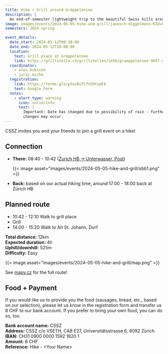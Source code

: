 ```yaml
---
title: Hike + Grill around Gräppelensee
description: |
  An end-of-semester lightweight trip to the beautiful Swiss hills around Gräppelensee.
image: images/events/2024-05-05-hike-and-grill/janosch-diggelmann-KIUv0rYG8H4-unsplash.jpg
semesters: 2024-spring

event_details:
  date_start: 2024-05-12T08:30:00
  date_end: 2024-05-12T18:00:00
  location:
    text: Grill place at Gräppelensee
    link: https://grillstelle.ch/grillstellen/1456/graeppelensee-9657-alt-st-johann-switzerland/uebersicht
  coordinator:
    - ales.kubicek
    - juraj.micko
  registration:
    link: https://forms.gle/p5ozBufCfV2HtvpFA
    text: Google Form
  notes:
    - alert_type: warning
      icon: solid/info
      text: |
        Important: Date has changed due to possibility of rain - further 
        changes may occur.
---
```


CSSZ invites you and your friends to join a grill event on a hike!

## Connection

- **There:** 08:40 - 10:42 ([Zurich HB → Unterwasser, Post](https://www.sbb.ch/en?date=%222024-05-12%22&moment=%22DEPARTURE%22&selected_trip=1&stops=%5B%7B%22value%22%3A%228503000%22%2C%22type%22%3A%22ID%22%2C%22label%22%3A%22Z%C3%BCrich%20HB%22%7D%2C%7B%22value%22%3A%228506788%22%2C%22type%22%3A%22ID%22%2C%22label%22%3A%22Unterwasser%2C%20Post%22%7D%5D&time=%2208%3A00%22))

  {{< image asset="images/events/2024-05-05-hike-and-grill/sbb1.png" >}}

- **Back:** based on our actual hiking time, around 17:00 - 18:00 back at Zürich HB

## Planned route

- 10:42 - 12:10 Walk to grill place
- Grill
- 14:00 - 15:20 Walk to Alt St. Johann, Dorf

**Total distance:** 12km  
**Expected duration:** 4h  
**Uphill/downhill:** 525m   
**Difficulty:** Easy

<!--more-->

{{< image asset="images/events/2024-05-05-hike-and-grill/map.png" >}}

See [mapy.cz](https://en.mapy.cz/s/lupatefaru) for the full route!

## Food + Payment

If you would like us to provide you the food (sausages, bread, etc., based on our selection), please let us know in the registration form and transfer us 8 CHF to our bank account. If you prefer to bring your own food, you can do so, too.

**Bank account name:** CSSZ  
**Address:** CSSZ c/o VSETH, CAB E27, Universitätsstrasse 6, 8092 Zürich  
**IBAN:** CH31 0900 0000 1592 1820 1  
**Amount:** 8 CHF  
**Reference:** Hike - &lt;Your Name&gt;
